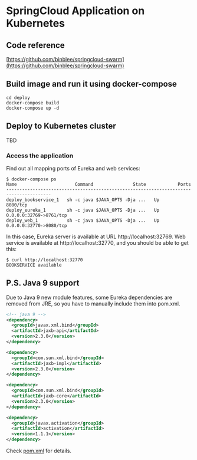 # SpringCloud Application on Kubernetes

## Code reference
[https://github.com/binblee/springcloud-swarm](https://github.com/binblee/springcloud-swarm)

## Build image and run it using docker-compose

```
cd deploy
docker-compose build
docker-compose up -d
```

## Deploy to Kubernetes cluster

TBD

### Access the application

Find out all mapping ports of Eureka and web services:

```
$ docker-compose ps
Name                      Command               State            Ports
---------------------------------------------------------------------------------------
deploy_bookservice_1   sh -c java $JAVA_OPTS -Dja ...   Up      8080/tcp
deploy_eureka_1        sh -c java $JAVA_OPTS -Dja ...   Up      0.0.0.0:32769->8761/tcp
deploy_web_1           sh -c java $JAVA_OPTS -Dja ...   Up      0.0.0.0:32770->8080/tcp
```

In this case, Eureka server is available at URL http://localhost:32769.
Web service is available at http://localhost:32770, and you should be able to get this:

```
$ curl http://localhost:32770
BOOKSERVICE available
```

## P.S. Java 9 support

Due to Java 9 new module features, some Eureka dependencies are removed from JRE, so you have to manually include them into pom.xml.

```xml
<!-- java 9 -->
<dependency>
  <groupId>javax.xml.bind</groupId>
  <artifactId>jaxb-api</artifactId>
  <version>2.3.0</version>
</dependency>

<dependency>
  <groupId>com.sun.xml.bind</groupId>
  <artifactId>jaxb-impl</artifactId>
  <version>2.3.0</version>
</dependency>

<dependency>
  <groupId>com.sun.xml.bind</groupId>
  <artifactId>jaxb-core</artifactId>
  <version>2.3.0</version>
</dependency>

<dependency>
  <groupId>javax.activation</groupId>
  <artifactId>activation</artifactId>
  <version>1.1.1</version>
</dependency>
```

Check [pom.xml](eureka/pom.xml) for details.
